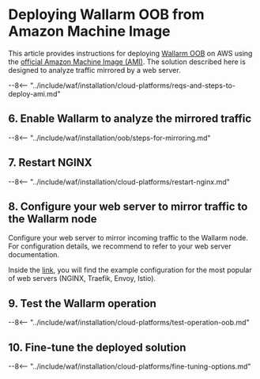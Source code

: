 [link-ssh-keys]:            https://docs.aws.amazon.com/AWSEC2/latest/UserGuide/get-set-up-for-amazon-ec2.html#create-a-key-pair
[link-sg]:                  https://docs.aws.amazon.com/en_us/AWSEC2/latest/UserGuide/get-set-up-for-amazon-ec2.html#create-a-base-security-group
[link-launch-instance]:     https://docs.aws.amazon.com/AWSEC2/latest/UserGuide/EC2_GetStarted.html#ec2-launch-instance

[anchor1]:      #2-create-a-security-group
[anchor2]:      #1-create-a-pair-of-ssh-keys-in-aws

[img-create-sg]:                ../../../images/installation-ami/common/create_sg.png
[versioning-policy]:            ../../../updating-migrating/versioning-policy.md#version-list
[img-wl-console-users]:         ../../../images/check-user-no-2fa.png
[img-create-wallarm-node]:      ../../../images/user-guides/nodes/create-cloud-node.png
[deployment-platform-docs]:     ../../../installation/supported-deployment-options.md
[node-token]:                       ../../../quickstart.md#deploy-the-wallarm-filtering-node
[api-token]:                        ../../../user-guides/settings/api-tokens.md
[wallarm-token-types]:              ../../../user-guides/nodes/nodes.md#api-and-node-tokens-for-node-creation
[platform]:                         ../../../installation/supported-deployment-options.md
[ptrav-attack-docs]:                ../../../attacks-vulns-list.md#path-traversal
[attacks-in-ui-image]:              ../../../images/admin-guides/test-attacks-quickstart.png
[wallarm-nginx-directives]:         ../../../admin-en/configure-parameters-en.md
[autoscaling-docs]:                 ../../../admin-en/installation-guides/amazon-cloud/autoscaling-overview.md
[real-ip-docs]:                     ../../../admin-en/using-proxy-or-balancer-en.md
[allocate-memory-docs]:             ../../../admin-en/configuration-guides/allocate-resources-for-node.md
[limiting-request-processing]:      ../../../user-guides/rules/configure-overlimit-res-detection.md
[logs-docs]:                        ../../../admin-en/configure-logging.md
[oob-advantages-limitations]:       ../overview.md#advantages-and-limitations
[wallarm-mode]:                     ../../../admin-en/configure-wallarm-mode.md
[wallarm-api-via-proxy]:            ../../../admin-en/configuration-guides/access-to-wallarm-api-via-proxy.md
[img-grouped-nodes]:                ../../../images/user-guides/nodes/grouped-nodes.png

# Deploying Wallarm OOB from Amazon Machine Image

This article provides instructions for deploying [Wallarm OOB](overview.md) on AWS using the [official Amazon Machine Image (AMI)](https://aws.amazon.com/marketplace/pp/B073VRFXSD). The solution described here is designed to analyze traffic mirrored by a web server.

<!-- ???
say that all regions are supported -->

--8<-- "../include/waf/installation/cloud-platforms/reqs-and-steps-to-deploy-ami.md"

## 6. Enable Wallarm to analyze the mirrored traffic

--8<-- "../include/waf/installation/oob/steps-for-mirroring.md"

## 7. Restart NGINX

--8<-- "../include/waf/installation/cloud-platforms/restart-nginx.md"

## 8. Configure your web server to mirror traffic to the Wallarm node

Configure your web server to mirror incoming traffic to the Wallarm node. For configuration details, we recommend to refer to your web server documentation.

Inside the [link](overview.md#examples-of-web-server-configuration-for-traffic-mirroring), you will find the example configuration for the most popular of web servers (NGINX, Traefik, Envoy, Istio).

## 9. Test the Wallarm operation

--8<-- "../include/waf/installation/cloud-platforms/test-operation-oob.md"

## 10. Fine-tune the deployed solution

--8<-- "../include/waf/installation/cloud-platforms/fine-tuning-options.md"
